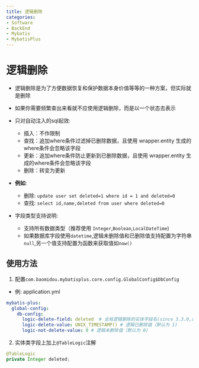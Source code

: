 ```yaml
---
title: 逻辑删除
categories:
- Software
- BackEnd
- Mybatis
- MybatisPlus
---
```

# 逻辑删除

- 逻辑删除是为了方便数据恢复和保护数据本身价值等等的一种方案，但实际就是删除
- 如果你需要频繁查出来看就不应使用逻辑删除，而是以一个状态去表示

- 只对自动注入的sql起效:
    - 插入：不作限制
    - 查找：追加where条件过滤掉已删除数据，且使用 wrapper.entity 生成的where条件会忽略该字段
    - 更新：追加where条件防止更新到已删除数据，且使用 wrapper.entity 生成的where条件会忽略该字段
    - 删除：转变为更新
- **例如**:
    - 删除: `update user set deleted=1 where id = 1 and deleted=0`
    - 查找: `select id,name,deleted from user where deleted=0`
- 字段类型支持说明:
    - 支持所有数据类型（推荐使用 `Integer`,`Boolean`,`LocalDateTime`)
    - 如果数据库字段使用`datetime`,逻辑未删除值和已删除值支持配置为字符串`null`,另一个值支持配置为函数来获取值如`now()`

## 使用方法

1. 配置`com.baomidou.mybatisplus.core.config.GlobalConfig$DbConfig`

- 例: application.yml

```yaml
mybatis-plus:
  global-config:
    db-config:
      logic-delete-field: deleted  # 全局逻辑删除的实体字段名(since 3.3.0,配置后可以忽略不配置步骤2)
      logic-delete-value: UNIX_TIMESTAMP() # 逻辑已删除值（默认为 1)
      logic-not-delete-value: 0 # 逻辑未删除值（默认为 0)
```

2. 实体类字段上加上`@TableLogic`注解

```java
@TableLogic
private Integer deleted;
```
